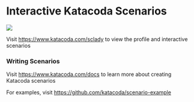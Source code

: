 # Interactive Katacoda Scenarios

[![](http://shields.katacoda.com/katacoda/sclady/count.svg)](https://www.katacoda.com/sclady "Get your profile on Katacoda.com")

Visit https://www.katacoda.com/sclady to view the profile and interactive scenarios

### Writing Scenarios
Visit https://www.katacoda.com/docs to learn more about creating Katacoda scenarios

For examples, visit https://github.com/katacoda/scenario-example
